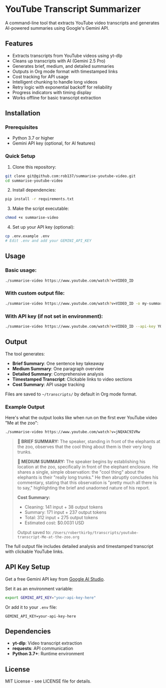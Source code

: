 # YouTube Transcript Summarizer

A command-line tool that extracts YouTube video transcripts and generates AI-powered summaries using Google's Gemini API.

## Features

- Extracts transcripts from YouTube videos using yt-dlp
- Cleans up transcripts with AI (Gemini 2.5 Pro)
- Generates brief, medium, and detailed summaries
- Outputs in Org mode format with timestamped links
- Cost tracking for API usage
- Intelligent chunking to handle long videos
- Retry logic with exponential backoff for reliability
- Progress indicators with timing display
- Works offline for basic transcript extraction

## Installation

### Prerequisites

- Python 3.7 or higher
- Gemini API key (optional, for AI features)

### Quick Setup

1. Clone this repository:
```bash
git clone git@github.com:rob137/summarise-youtube-video.git
cd summarise-youtube-video
```

2. Install dependencies:
```bash
pip install -r requirements.txt
```

3. Make the script executable:
```bash
chmod +x summarise-video
```

4. Set up your API key (optional):
```bash
cp .env.example .env
# Edit .env and add your GEMINI_API_KEY
```

## Usage

### Basic usage:
```bash
./summarise-video https://www.youtube.com/watch?v=VIDEO_ID
```

### With custom output file:
```bash
./summarise-video https://www.youtube.com/watch?v=VIDEO_ID -o my-summary.org
```

### With API key (if not set in environment):
```bash
./summarise-video https://www.youtube.com/watch?v=VIDEO_ID --api-key YOUR_KEY
```

## Output

The tool generates:
- **Brief Summary**: One sentence key takeaway
- **Medium Summary**: One paragraph overview
- **Detailed Summary**: Comprehensive analysis
- **Timestamped Transcript**: Clickable links to video sections
- **Cost Summary**: API usage tracking

Files are saved to `~/transcripts/` by default in Org mode format.

### Example Output

Here's what the output looks like when run on the first ever YouTube video "Me at the zoo":

```bash
./summarise-video https://www.youtube.com/watch?v=jNQXAC9IVRw
```

> **🔸 BRIEF SUMMARY:**
> The speaker, standing in front of the elephants at the zoo, observes that the cool thing about them is their very long trunks.
> 
> **🔸 MEDIUM SUMMARY:**
> The speaker begins by establishing his location at the zoo, specifically in front of the elephant enclosure. He shares a single, simple observation: the "cool thing" about the elephants is their "really long trunks." He then abruptly concludes his commentary, stating that this observation is "pretty much all there is to say," highlighting the brief and unadorned nature of his report.
> 
> **Cost Summary:**
> - Cleaning: 141 input + 38 output tokens
> - Summary: 171 input + 237 output tokens
> - Total: 312 input + 275 output tokens
> - Estimated cost: $0.0031 USD
> 
> Output saved to: `/Users/robertkirby/transcripts/youtube-transcript-Me-at-the-zoo.org`

The full output file includes detailed analysis and timestamped transcript with clickable YouTube links.

## API Key Setup

Get a free Gemini API key from [Google AI Studio](https://makersuite.google.com/app/apikey).

Set it as an environment variable:
```bash
export GEMINI_API_KEY="your-api-key-here"
```

Or add it to your `.env` file:
```
GEMINI_API_KEY=your-api-key-here
```

## Dependencies

- **yt-dlp**: Video transcript extraction
- **requests**: API communication
- **Python 3.7+**: Runtime environment

## License

MIT License - see LICENSE file for details.
